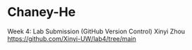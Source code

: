 # Chaney-He
Week 4: Lab Submission (GitHub Version Control) 
Xinyi Zhou
https://github.com/Xinyi-UW/lab4/tree/main
